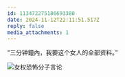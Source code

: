 ```yaml
---
id: 113472275186693380
date: 2024-11-12T22:11:51.517Z
reply: false
media_attachments: 1
---
```


“三分钟鐘內，我要这个女人的全部资料。”

![女权恐怖分子言论](https://files.e5n.cc/media_attachments/files/113/472/272/552/890/384/original/2cbc24c96079a191.jpg)
